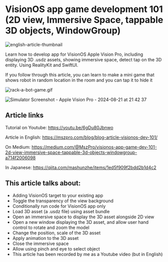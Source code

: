 # VisionOS app game development 101 (2D view, Immersive Space, tappable 3D objects, WindowGroup)

![english-article-thumbnail](https://github.com/user-attachments/assets/b75fb336-b48f-4786-8207-c276fa12d51e)

Learn how to develop app for VisionOS Apple Vision Pro, including displaying 3D .usdz assets, showing immersive space, detect tap on the 3D entity. Using RealityKit and SwiftUI.

If you follow through this article, you can learn to make a mini game that shows robot in random location in the room and you can tap it to hide it

![rack-a-bot-game.gif](https://article-images.mszpro.com/rack-a-bot-game-compressed.gif)

![Simulator Screenshot - Apple Vision Pro - 2024-08-21 at 21 42 37](https://github.com/user-attachments/assets/44dc76f9-a424-4ff6-87d5-0e8f38068190)

## Article links

Tutorial on Youtube: https://youtu.be/6gDu80Jbnwo

Article in English: https://mszpro.com/blog/blog-article-visionos-dev-101/

On Medium: https://medium.com/@MszPro/visionos-app-game-dev-101-2d-view-immersive-space-tappable-3d-objects-windowgroup-a714f2006098

In Japanese: https://qiita.com/mashunzhe/items/1ed5f909f2bdd2b1d4c2

## This article talks about:
- Adding VisionOS target to your existing app
- Toggle the transparency of the view background
- Conditionally run code for VisionOS app only
- Load 3D asset (a .usdz file) using asset bundle
- Open an immersive space to display the 3D asset alongside 2D view
- Open a new window displaying the 3D asset, and allow user hand control to rotate and zoom the model
- Change the position, scale of the 3D asset
- Apply animation to the 3D asset
- Close the immersive space
- Allow using pinch and eye to select object
- This article has been recorded by me as a Youtube video (but in English)
